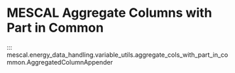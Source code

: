 # MESCAL Aggregate Columns with Part in Common
::: mescal.energy_data_handling.variable_utils.aggregate_cols_with_part_in_common.AggregatedColumnAppender